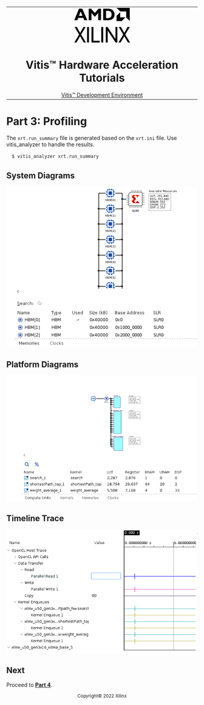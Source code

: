 <table width="100%">
 <tr width="100%">
    <td align="center"><img src="https://raw.githubusercontent.com/Xilinx/Image-Collateral/main/xilinx-logo.png" width="30%"/><h1>Vitis™ Hardware Acceleration Tutorials</h1>
    <a href="https://www.xilinx.com/products/design-tools/vitis.html"> Vitis™ Development Environment</a>
    </td>
 </tr>
</table>

# Part 3: Profiling

The ```xrt.run_summary``` file is generated based on the ```xrt.ini``` file. Use vitis_analyzer to handle the results.

```bash
  $ vitis_analyzer xrt.run_summary
```

## System Diagrams

![system diagram](../../images/system_diagram.png)

## Platform Diagrams

![platform diagram](../../images/platform_diagram.png)

## Timeline Trace

![timeline diagram](../../images/timelinetrace.png)

## Next

Proceed to [**Part 4**](../docs/gui.md).


<p align="center"><sup>Copyright&copy; 2022 Xilinx</sup></p>
